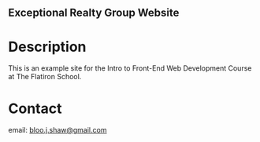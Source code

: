 Exceptional Realty Group Website
---

# Description

This is an example site for the Intro to Front-End Web Development Course at The Flatiron School.

# Contact

email: bloo.j.shaw@gmail.com